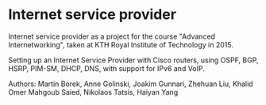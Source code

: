 # Internet service provider

Internet service provider as a project for the course "Advanced Internetworking", taken at KTH Royal Institute of Technology in 2015.

Setting up an Internet Service Provider with Cisco routers, using OSPF, BGP, HSRP, PIM-SM, DHCP, DNS, with support for IPv6 and VoIP.

Authors: Martin Borek, Anne Golinski, Joakim Gunnari, Zhehuan Liu, Khalid Omer Mahgoub Saied, Nikolaos Tatsis, Haiyan Yang
